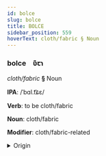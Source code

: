 ```yaml
---
id: bolce
slug: bolce
title: BOLCE
sidebar_position: 559
hoverText: cloth/fabric § Noun
---
```


### bolce&emsp;<span kind="abugida">ʋ͊ꞇɿ</span>

*cloth/fabric* **§** Noun

**IPA**: /ˈbɑl.t͡ɕɛ/

**Verb**: to be cloth/fabric

**Noun**: cloth/fabric

**Modifier**: cloth/fabric-related

<details>
    <summary>Origin</summary>
    Persian پارچه pârče [pʰɑːɾ.t͡ʃʰǽ]<br/>
    <em>Indo-Iranian Language Family</em>
</details>